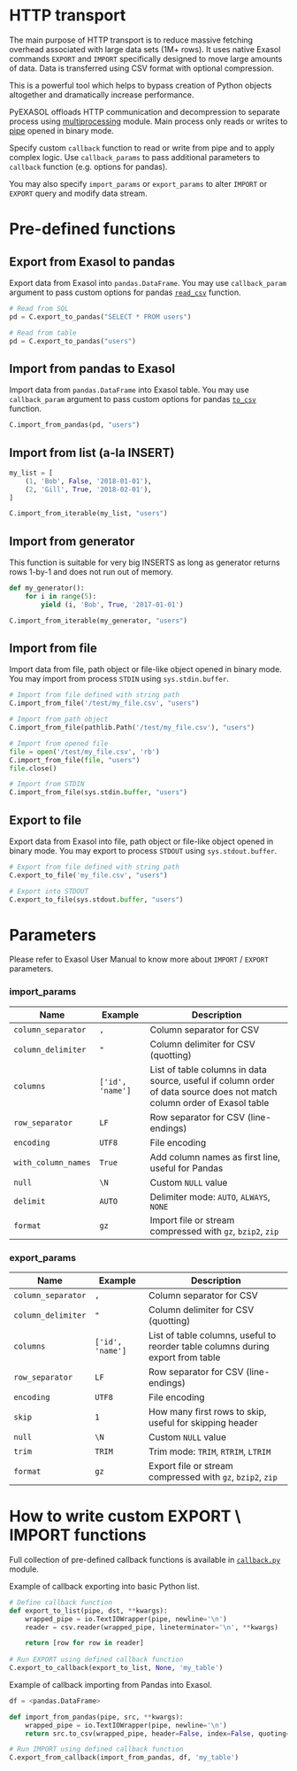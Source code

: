 # HTTP transport

The main purpose of HTTP transport is to reduce massive fetching overhead associated with large data sets (1M+ rows). It uses native Exasol commands `EXPORT` and `IMPORT` specifically designed to move large amounts of data. Data is transferred using CSV format with optional compression.

This is a powerful tool which helps to bypass creation of Python objects altogether and dramatically increase performance.

PyEXASOL offloads HTTP communication and decompression to separate process using [multiprocessing](https://docs.python.org/3/library/multiprocessing.html) module. Main process only reads or writes to [pipe](https://docs.python.org/3/library/os.html#os.pipe) opened in binary mode.

Specify custom `callback` function to read or write from pipe and to apply complex logic. Use `callback_params` to pass additional parameters to `callback` function (e.g. options for pandas).

You may also specify `import_params` or `export_params` to alter `IMPORT` or `EXPORT` query and modify data stream.

# Pre-defined functions

## Export from Exasol to pandas
Export data from Exasol into `pandas.DataFrame`. You may use `callback_param` argument to pass custom options for pandas [`read_csv`](https://pandas.pydata.org/pandas-docs/stable/generated/pandas.read_csv.html) function.

```python
# Read from SQL
pd = C.export_to_pandas("SELECT * FROM users")

# Read from table
pd = C.export_to_pandas("users")
```

## Import from pandas to Exasol
Import data from `pandas.DataFrame` into Exasol table. You may use `callback_param` argument to pass custom options for pandas [`to_csv`](https://pandas.pydata.org/pandas-docs/stable/generated/pandas.DataFrame.to_csv.html) function.

```python
C.import_from_pandas(pd, "users")
```

## Import from list (a-la INSERT)

```python
my_list = [
    (1, 'Bob', False, '2018-01-01'),
    (2, 'Gill', True, '2018-02-01'),
]

C.import_from_iterable(my_list, "users")
```

## Import from generator
This function is suitable for very big INSERTS as long as generator returns rows 1-by-1 and does not run out of memory.

```python
def my_generator():
    for i in range(5):
        yield (i, 'Bob', True, '2017-01-01')

C.import_from_iterable(my_generator, "users")
```

## Import from file
Import data from file, path object or file-like object opened in binary mode. You may import from process `STDIN` using `sys.stdin.buffer`.
```python
# Import from file defined with string path
C.import_from_file('/test/my_file.csv', "users")

# Import from path object
C.import_from_file(pathlib.Path('/test/my_file.csv'), "users")

# Import from opened file
file = open('/test/my_file.csv', 'rb')
C.import_from_file(file, "users")
file.close()

# Import from STDIN
C.import_from_file(sys.stdin.buffer, "users")
```

## Export to file
Export data from Exasol into file, path object or file-like object opened in binary mode. You may export to process `STDOUT` using `sys.stdout.buffer`.
```python
# Export from file defined with string path
C.export_to_file('my_file.csv', "users")

# Export into STDOUT
C.export_to_file(sys.stdout.buffer, "users")
```

# Parameters

Please refer to Exasol User Manual to know more about `IMPORT` / `EXPORT` parameters.

### import_params
| Name | Example | Description |
| --- | --- | --- |
| `column_separator` | `,` | Column separator for CSV |
| `column_delimiter` | `"` | Column delimiter for CSV (quotting) |
| `columns` | `['id', 'name']` | List of table columns in data source, useful if column order of data source does not match column order of Exasol table |
| `row_separator` | `LF` | Row separator for CSV (line-endings) |
| `encoding` | `UTF8` | File encoding |
| `with_column_names` | `True` | Add column names as first line, useful for Pandas |
| `null` | `\N` | Custom `NULL` value |
| `delimit` | `AUTO` | Delimiter mode: `AUTO`, `ALWAYS`, `NONE` |
| `format` | `gz` | Import file or stream compressed with `gz`, `bzip2`, `zip` |

### export_params
| Name | Example | Description |
| --- | --- | --- |
| `column_separator` | `,` | Column separator for CSV |
| `column_delimiter` | `"` | Column delimiter for CSV (quotting) |
| `columns` | `['id', 'name']` | List of table columns, useful to reorder table columns during export from table |
| `row_separator` | `LF` | Row separator for CSV (line-endings) |
| `encoding` | `UTF8` | File encoding |
| `skip` | `1` | How many first rows to skip, useful for skipping header |
| `null` | `\N` | Custom `NULL` value |
| `trim` | `TRIM` | Trim mode: `TRIM`, `RTRIM`, `LTRIM` |
| `format` | `gz` | Export file or stream compressed with `gz`, `bzip2`, `zip` |

# How to write custom EXPORT \ IMPORT functions

Full collection of pre-defined callback functions is available in [`callback.py`](/pyexasol/callback.py) module.

Example of callback exporting into basic Python list.

```python
# Define callback function
def export_to_list(pipe, dst, **kwargs):
    wrapped_pipe = io.TextIOWrapper(pipe, newline='\n')
    reader = csv.reader(wrapped_pipe, lineterminator='\n', **kwargs)

    return [row for row in reader]
    
# Run EXPORT using defined callback function
C.export_to_callback(export_to_list, None, 'my_table')
```

Example of callback importing from Pandas into Exasol.

```python
df = <pandas.DataFrame>

def import_from_pandas(pipe, src, **kwargs):
    wrapped_pipe = io.TextIOWrapper(pipe, newline='\n')
    return src.to_csv(wrapped_pipe, header=False, index=False, quoting=csv.QUOTE_NONNUMERIC, **kwargs)

# Run IMPORT using defined callback function
C.export_from_callback(import_from_pandas, df, 'my_table')
```
